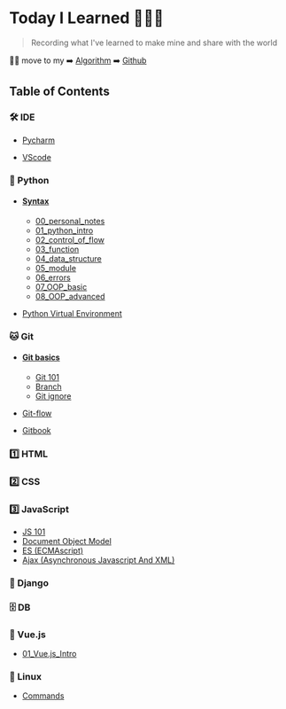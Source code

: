 # Today I Learned 👨🏻‍💻

> Recording what I've learned to make mine and share with the world

🙋‍♂️ move to my ➡️ [Algorithm](https://pyohamen.gitbook.io/algorithm/) ➡️ [Github](https://github.com/pyohamen) 

## Table of Contents

### 🛠 IDE

- [Pycharm](/IDE/Pycharm.md)

- [VScode](/IDE/VScode.md)

### 🐍 Python

- #### [Syntax]()

  - [00_personal_notes](/Python/Syntax/00_personal_notes.md)
  - [01_python_intro](/Python/Syntax/01_python_intro.ipynb)
  - [02_control_of_flow](/Python/Syntax/02_control_of_flow.ipynb)
  - [03_function](/Python/Syntax/03_function.ipynb)
  - [04_data_structure](/Python/Syntax/04_data_structure.ipynb)
  - [05_module](/Python/Syntax/05_module.ipynb)
  - [06_errors](/Python/Syntax/06_errors.ipynb)
  - [07_OOP_basic](/Python/Syntax/07_OOP_basic.ipynb)
  - [08_OOP_advanced](/Python/Syntax/08_OOP_advanced.ipynb)

- [Python Virtual Environment](/Python/Python_Virtual_Environment.md)

### 🐱 Git

- #### [Git basics]()

  - [Git 101](/Git/Git_basics/Git_101.md)
  - [Branch](/Git/Git_basics/Branch.md)
  - [Git ignore](/Git/Git_basics/Git_ignore.md)

- [Git-flow](/Git/Git-flow.md)

- [Gitbook](/Git/Gitbook.md)

### 1️⃣ HTML

### 2️⃣ CSS

### 3️⃣ JavaScript

- [JS 101](/JavaScript/JS_101.md)
- [Document Object Model](/JavaScript/DOM.md)
- [ES (ECMAscript)](/JavaScript/ES.md)
- [Ajax (Asynchronous Javascript And XML)](/JavaScript/Ajax.md)

### 🔫 Django

### 🗄 DB

### 🎨 Vue.js

- [01_Vue.js_Intro](/Vue.js/01_Vue.js_Intro.md)

### 🐧 Linux

- [Commands](/Linux/Command.md)

